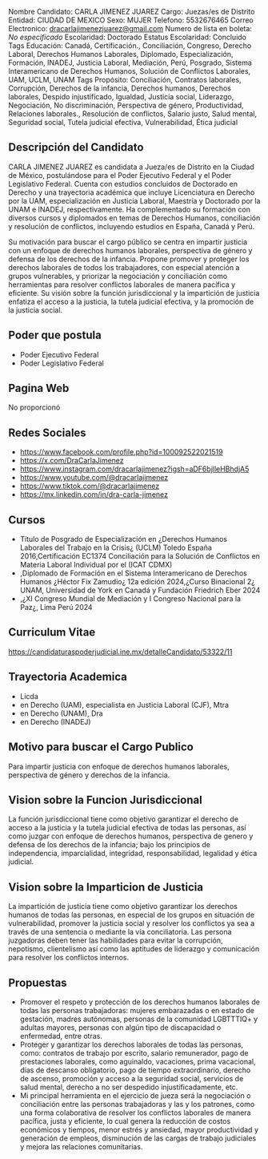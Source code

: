 Nombre Candidato: CARLA JIMENEZ JUAREZ
Cargo: Juezas/es de Distrito
Entidad: CIUDAD DE MEXICO
Sexo: MUJER
Telefono: 5532676465
Correo Electronico: dracarlajimenezjuarez@gmail.com
Numero de lista en boleta: *No especificado*
Escolaridad: Doctorado
Estatus Escolaridad: Concluido
Tags Educación: Canadá, Certificación., Conciliación, Congreso, Derecho Laboral, Derechos Humanos Laborales, Diplomado, Especialización, Formación, INADEJ, Justicia Laboral, Mediación, Perú, Posgrado, Sistema Interamericano de Derechos Humanos, Solución de Conflictos Laborales, UAM, UCLM, UNAM
Tags Propósito: Conciliación, Contratos laborales, Corrupción, Derechos de la infancia, Derechos humanos, Derechos laborales, Despido injustificado, Igualdad, Justicia social, Liderazgo, Negociación, No discriminación, Perspectiva de género, Productividad, Relaciones laborales., Resolución de conflictos, Salario justo, Salud mental, Seguridad social, Tutela judicial efectiva, Vulnerabilidad, Ética judicial


## Descripción del Candidato 

CARLA JIMENEZ JUAREZ es candidata a Jueza/es de Distrito en la Ciudad de México, postulándose para el Poder Ejecutivo Federal y el Poder Legislativo Federal. Cuenta con estudios concluidos de Doctorado en Derecho y una trayectoria académica que incluye Licenciatura en Derecho por la UAM, especialización en Justicia Laboral, Maestría y Doctorado por la UNAM e INADEJ, respectivamente. Ha complementado su formación con diversos cursos y diplomados en temas de Derechos Humanos, conciliación y resolución de conflictos, incluyendo estudios en España, Canadá y Perú.

Su motivación para buscar el cargo público se centra en impartir justicia con un enfoque de derechos humanos laborales, perspectiva de género y defensa de los derechos de la infancia. Propone promover y proteger los derechos laborales de todos los trabajadores, con especial atención a grupos vulnerables, y priorizar la negociación y conciliación como herramientas para resolver conflictos laborales de manera pacífica y eficiente. Su visión sobre la función jurisdiccional y la impartición de justicia enfatiza el acceso a la justicia, la tutela judicial efectiva, y la promoción de la justicia social.


## Poder que postula

- Poder Ejecutivo Federal
- Poder Legislativo Federal


## Pagina Web

No proporcionó


## Redes Sociales

- https://www.facebook.com/profile.php?id=100092522021519
- https://x.com/DraCarlaJimenez
- https://www.instagram.com/dracarlajimenez?igsh=aDF6bjlleHBhdjA5
- https://www.youtube.com/@dracarlajimenez
- https://www.tiktok.com/@dracarlajimenez
- https://mx.linkedin.com/in/dra-carla-jimenez


## Cursos

- Título de Posgrado de Especialización en ¿Derechos Humanos Laborales del Trabajo en la Crisis¿ (UCLM) Toledo España 2016,Certificación EC1374 Conciliación para la Solución de Conflictos en Materia Laboral Individual por el (ICAT CDMX)
- ,Diplomado de Formación en el Sistema Interamericano de Derechos Humanos ¿Héctor Fix Zamudio¿  12a edición 2024,¿Curso Binacional  2¿ UNAM, Universidad de York en Canadá y Fundación Friedrich Eber 2024
- ,¿XI Congreso Mundial de Mediación y I Congreso Nacional para la Paz¿, Lima Perú 2024


## Curriculum Vitae

https://candidaturaspoderjudicial.ine.mx/detalleCandidato/53322/11


## Trayectoria Academica

- Licda
- en Derecho (UAM), especialista en Justicia Laboral (CJF), Mtra
- en Derecho (UNAM), Dra
- en Derecho (INADEJ)


## Motivo para buscar el Cargo Publico

Para impartir justicia con enfoque de derechos humanos laborales, perspectiva de género y derechos de la infancia.


## Vision sobre la Funcion Jurisdiccional

La función jurisdiccional tiene como objetivo garantizar el derecho de acceso a la justicia y la tutela judicial efectiva de todas las personas, así como juzgar con enfoque de derechos humanos, perspectiva de genero y defensa de los derechos de la infancia; bajo los principios de independencia, imparcialidad, integridad, responsabilidad, legalidad y ética judicial.


## Vision sobre la Imparticion de Justicia

La impartición de justicia tiene como objetivo garantizar los derechos humanos de todas las personas, en especial de los grupos en situación de vulnerabilidad, promover la justicia social y resolver los conflictos ya sea a través de una sentencia o mediante la vía conciliatoria. Las persona juzgadoras deben tener las habilidades para evitar la corrupción, nepotismo, clientelismo así como las aptitudes de liderazgo y comunicación para resolver los conflictos internos.


## Propuestas

- Promover el respeto y protección de los derechos humanos laborales de todas las personas trabajadoras: mujeres embarazadas o en estado de gestación, madres autónomas, personas de la comunidad LGBTTTIQ+ y adultas mayores, personas con algún tipo de discapacidad o enfermedad, entre otras.
- Proteger y garantizar los derechos laborales de todas las personas, como: contratos de trabajo por escrito, salario remunerador, pago de prestaciones laborales, como aguinaldo, vacaciones, prima vacacional, días de descanso obligatorio, pago de tiempo extraordinario, derecho de ascenso, promoción y acceso a la seguridad social, servicios de salud mental, derecho a no ser despedido injustificadamente, etc.
- Mi principal herramienta en el ejercicio de jueza será la negociación o conciliación entre las personas trabajadoras y las y los patrones, como una forma colaborativa de resolver los conflictos laborales de manera pacífica, justa y eficiente, lo cual genera la reducción de costos económicos y tiempos, menor estrés y ansiedad, mayor productividad y generación de empleos, disminución de las cargas de trabajo judiciales y mejora las relaciones comunitarias.

